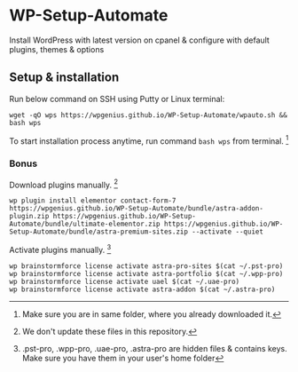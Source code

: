 # WP-Setup-Automate
Install WordPress with latest version on cpanel &amp; configure with default plugins, themes &amp; options

## Setup & installation

Run below command on SSH using Putty or Linux terminal:
```
wget -qO wps https://wpgenius.github.io/WP-Setup-Automate/wpauto.sh && bash wps
```

To start installation process anytime, run command `bash wps` from terminal. [^1]

### Bonus

Download plugins manually. [^2]
```
wp plugin install elementor contact-form-7 https://wpgenius.github.io/WP-Setup-Automate/bundle/astra-addon-plugin.zip https://wpgenius.github.io/WP-Setup-Automate/bundle/ultimate-elementor.zip https://wpgenius.github.io/WP-Setup-Automate/bundle/astra-premium-sites.zip --activate --quiet
```

Activate plugins manually. [^3]
```
wp brainstormforce license activate astra-pro-sites $(cat ~/.pst-pro)
wp brainstormforce license activate astra-portfolio $(cat ~/.wpp-pro)
wp brainstormforce license activate uael $(cat ~/.uae-pro)
wp brainstormforce license activate astra-addon $(cat ~/.astra-pro)
```

[^1]: Make sure you are in same folder, where you already downloaded it.
[^2]: We don't update these files in this repository.
[^3]: .pst-pro, .wpp-pro, .uae-pro, .astra-pro are hidden files & contains keys. Make sure you have them in your user's home folder
